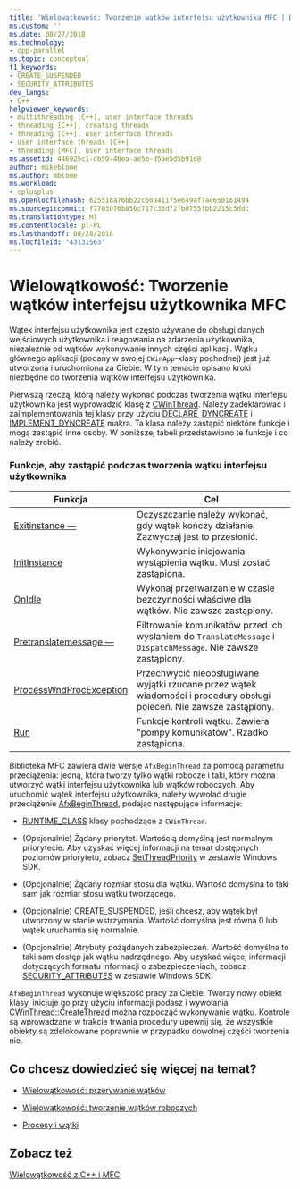 ```yaml
---
title: 'Wielowątkowość: Tworzenie wątków interfejsu użytkownika MFC | Dokumentacja firmy Microsoft'
ms.custom: ''
ms.date: 08/27/2018
ms.technology:
- cpp-parallel
ms.topic: conceptual
f1_keywords:
- CREATE_SUSPENDED
- SECURITY_ATTRIBUTES
dev_langs:
- C++
helpviewer_keywords:
- multithreading [C++], user interface threads
- threading [C++], creating threads
- threading [C++], user interface threads
- user interface threads [C++]
- threading [MFC], user interface threads
ms.assetid: 446925c1-db59-46ea-ae5b-d5ae5d5b91d8
author: mikeblome
ms.author: mblome
ms.workload:
- cplusplus
ms.openlocfilehash: 625518a76bb22c60a41175e649af7ae650161494
ms.sourcegitcommit: f7703076b850c717c33d72fb0755fbb2215c5ddc
ms.translationtype: MT
ms.contentlocale: pl-PL
ms.lasthandoff: 08/28/2018
ms.locfileid: "43131563"
---
```

# <a name="multithreading-creating-mfc-user-interface-threads"></a>Wielowątkowość: Tworzenie wątków interfejsu użytkownika MFC
Wątek interfejsu użytkownika jest często używane do obsługi danych wejściowych użytkownika i reagowania na zdarzenia użytkownika, niezależnie od wątków wykonywanie innych części aplikacji. Wątku głównego aplikacji (podany w swojej `CWinApp`-klasy pochodnej) jest już utworzona i uruchomiona za Ciebie. W tym temacie opisano kroki niezbędne do tworzenia wątków interfejsu użytkownika.  
  
Pierwszą rzeczą, którą należy wykonać podczas tworzenia wątku interfejsu użytkownika jest wyprowadzić klasę z [CWinThread](../mfc/reference/cwinthread-class.md). Należy zadeklarować i zaimplementowania tej klasy przy użyciu [DECLARE_DYNCREATE](../mfc/reference/run-time-object-model-services.md#declare_dyncreate) i [IMPLEMENT_DYNCREATE](../mfc/reference/run-time-object-model-services.md#implement_dyncreate) makra. Ta klasa należy zastąpić niektóre funkcje i mogą zastąpić inne osoby. W poniższej tabeli przedstawiono te funkcje i co należy zrobić.  
  
### <a name="functions-to-override-when-creating-a-user-interface-thread"></a>Funkcje, aby zastąpić podczas tworzenia wątku interfejsu użytkownika  
  
|Funkcja|Cel|  
|--------------|-------------|  
|[Exitinstance —](../mfc/reference/cwinthread-class.md#exitinstance)|Oczyszczanie należy wykonać, gdy wątek kończy działanie. Zazwyczaj jest to przesłonić.|  
|[InitInstance](../mfc/reference/cwinthread-class.md#initinstance)|Wykonywanie inicjowania wystąpienia wątku. Musi zostać zastąpiona.|  
|[OnIdle](../mfc/reference/cwinthread-class.md#onidle)|Wykonaj przetwarzanie w czasie bezczynności właściwe dla wątków. Nie zawsze zastąpiony.|  
|[Pretranslatemessage —](../mfc/reference/cwinthread-class.md#pretranslatemessage)|Filtrowanie komunikatów przed ich wysłaniem do `TranslateMessage` i `DispatchMessage`. Nie zawsze zastąpiony.|  
|[ProcessWndProcException](../mfc/reference/cwinthread-class.md#processwndprocexception)|Przechwycić nieobsługiwane wyjątki rzucane przez wątek wiadomości i procedury obsługi poleceń. Nie zawsze zastąpiony.|  
|[Run](../mfc/reference/cwinthread-class.md#run)|Funkcje kontroli wątku. Zawiera "pompy komunikatów". Rzadko zastąpiona.|  

  
Biblioteka MFC zawiera dwie wersje `AfxBeginThread` za pomocą parametru przeciążenia: jedną, która tworzy tylko wątki robocze i taki, który można utworzyć wątki interfejsu użytkownika lub wątków roboczych. Aby uruchomić wątek interfejsu użytkownika, należy wywołać drugie przeciążenie [AfxBeginThread](../mfc/reference/application-information-and-management.md#afxbeginthread), podając następujące informacje:  
  
- [RUNTIME_CLASS](../mfc/reference/run-time-object-model-services.md#runtime_class) klasy pochodzące z `CWinThread`.  
  
- (Opcjonalnie) Żądany priorytet. Wartością domyślną jest normalnym priorytecie. Aby uzyskać więcej informacji na temat dostępnych poziomów priorytetu, zobacz [SetThreadPriority](http://msdn.microsoft.com/library/windows/desktop/ms686277) w zestawie Windows SDK.  
  
- (Opcjonalnie) Żądany rozmiar stosu dla wątku. Wartość domyślna to taki sam jak rozmiar stosu wątku tworzącego.  
  
- (Opcjonalnie) CREATE_SUSPENDED, jeśli chcesz, aby wątek był utworzony w stanie wstrzymania. Wartość domyślna jest równa 0 lub wątek uruchamia się normalnie.  
  
- (Opcjonalnie) Atrybuty pożądanych zabezpieczeń. Wartość domyślna to taki sam dostęp jak wątku nadrzędnego. Aby uzyskać więcej informacji dotyczących formatu informacji o zabezpieczeniach, zobacz [SECURITY_ATTRIBUTES](http://msdn.microsoft.com/library/windows/desktop/aa379560) w zestawie Windows SDK.  
  
`AfxBeginThread` wykonuje większość pracy za Ciebie. Tworzy nowy obiekt klasy, inicjuje go przy użyciu informacji podasz i wywołania [CWinThread::CreateThread](../mfc/reference/cwinthread-class.md#createthread) można rozpocząć wykonywanie wątku. Kontrole są wprowadzane w trakcie trwania procedury upewnij się, że wszystkie obiekty są zdelokowane poprawnie w przypadku dowolnej części tworzenia nie.  
  
## <a name="what-do-you-want-to-know-more-about"></a>Co chcesz dowiedzieć się więcej na temat?  
  
- [Wielowątkowość: przerywanie wątków](multithreading-terminating-threads.md)  
  
- [Wielowątkowość: tworzenie wątków roboczych](multithreading-creating-worker-threads.md)  
  
- [Procesy i wątki](/windows/desktop/ProcThread/processes-and-threads)  
  
## <a name="see-also"></a>Zobacz też  
 
[Wielowątkowość z C++ i MFC](multithreading-with-cpp-and-mfc.md)